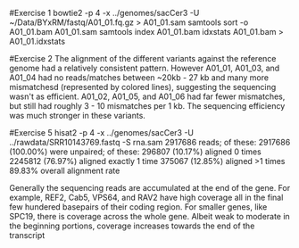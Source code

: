 
#Exercise 1
bowtie2 -p 4 -x ../genomes/sacCer3 -U ~/Data/BYxRM/fastq/A01_01.fq.gz > A01_01.sam
samtools sort -o A01_01.bam A01_01.sam
samtools index A01_01.bam
idxstats A01_01.bam > A01_01.idxstats


#Exercise 2
The alignment of the different variants against the reference genome had a relatively consistent pattern. However A01_01, A01_03, and A01_04 had no reads/matches between ~20kb - 27 kb and many more mismatchesd (represented by colored lines), suggesting the sequencing wasn't as efficient. A01_02, A01_05, and A01_06 had far fewer mismatches, but still had roughly 3 - 10 mismatches per 1 kb. The sequencing efficiency was much stronger in these variants.

#Exercise 5
hisat2 -p 4 -x ../genomes/sacCer3 -U ../rawdata/SRR10143769.fastq -S rna.sam
2917686 reads; of these:
  2917686 (100.00%) were unpaired; of these:
    296807 (10.17%) aligned 0 times
    2245812 (76.97%) aligned exactly 1 time
    375067 (12.85%) aligned >1 times
89.83% overall alignment rate

Generally the sequencing reads are accumulated at the end of the gene. For example, REF2, Cab5, VPS64, and RAV2 have high coverage all in the final few hundered basepairs of their coding region. For smaller genes, like SPC19, there is coverage across the whole gene. Albeit weak to moderate in the beginning portions, coverage increases towards the end of the transcript

